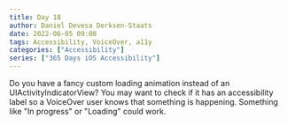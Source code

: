 ```yaml
---
title: Day 18
author: Daniel Devesa Derksen-Staats
date: 2022-06-05 09:00
tags: Accessibility, VoiceOver, a11y
categories: ["Accessibility"]
series: ["365 Days iOS Accessibility"]
---
```


Do you have a fancy custom loading animation instead of an UIActivityIndicatorView? You may want to check if it has an accessibility label so a VoiceOver user knows that something is happening. Something like "In progress" or "Loading" could work.